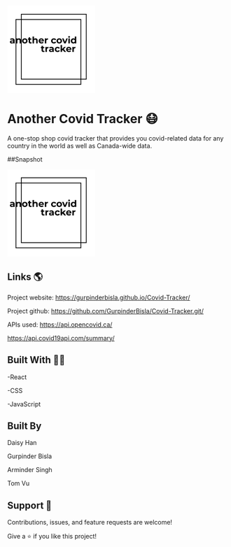 
![COVID-19 Tracker](/docs/covidlogo.png)
# Another Covid Tracker 😷


A one-stop shop covid tracker that provides you covid-related data for any country in the world as well as Canada-wide data. 

##Snapshot

![COVID-19 Tracker](/docs/covidlogo.png)

## Links 🌎
Project website: https://gurpinderbisla.github.io/Covid-Tracker/

Project github: https://github.com/GurpinderBisla/Covid-Tracker.git/

APIs used: https://api.opencovid.ca/

https://api.covid19api.com/summary/

## Built With 👩‍💻
-React

-CSS

-JavaScript

## Built By
Daisy Han

Gurpinder Bisla

Arminder Singh

Tom Vu

## Support 🤝 

Contributions, issues, and feature requests are welcome!

Give a ⭐️ if you like this project!
